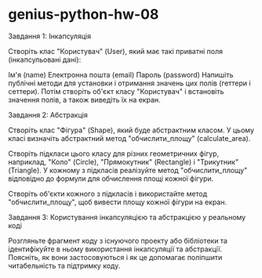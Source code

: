 # genius-python-hw-08

Завдання 1: Інкапсуляція

Створіть клас "Користувач" (User), який має такі приватні поля (інкапсульовані дані):

Ім'я (name)
Електронна пошта (email)
Пароль (password)
Напишіть публічні методи для установки і отримання значень цих полів (геттери і сеттери). Потім створіть об'єкт класу "Користувач" і встановіть значення полів, а також виведіть їх на екран.

Завдання 2: Абстракція

Створіть клас "Фігура" (Shape), який буде абстрактним класом. У цьому класі визначіть абстрактний метод "обчислити_площу" (calculate_area).

Створіть підкласи цього класу для різних геометричних фігур, наприклад, "Коло" (Circle), "Прямокутник" (Rectangle) і "Трикутник" (Triangle). У кожному з підкласів реалізуйте метод "обчислити_площу" відповідно до формули для обчислення площі кожної фігури.

Створіть об'єкти кожного з підкласів і використайте метод "обчислити_площу", щоб вивести площу кожної фігури на екран.

Завдання 3: Користування інкапсуляцією та абстракцією у реальному коді

Розгляньте фрагмент коду з існуючого проекту або бібліотеки та ідентифікуйте в ньому використання інкапсуляції та абстракції. Поясніть, як вони застосовуються і як це допомагає поліпшити читабельність та підтримку коду.